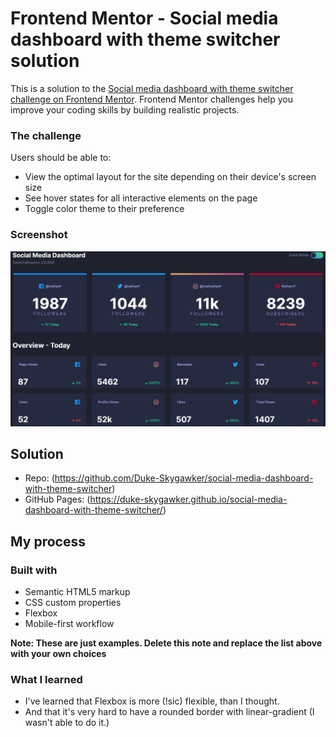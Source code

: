# Frontend Mentor - Social media dashboard with theme switcher solution

This is a solution to the [Social media dashboard with theme switcher challenge on Frontend Mentor](https://www.frontendmentor.io/challenges/social-media-dashboard-with-theme-switcher-6oY8ozp_H). Frontend Mentor challenges help you improve your coding skills by building realistic projects.

### The challenge

Users should be able to:

- View the optimal layout for the site depending on their device's screen size
- See hover states for all interactive elements on the page
- Toggle color theme to their preference

### Screenshot

![](./dashboard_screen.jpg)

## Solution

- Repo: (https://github.com/Duke-Skygawker/social-media-dashboard-with-theme-switcher)
- GitHub Pages: (https://duke-skygawker.github.io/social-media-dashboard-with-theme-switcher/)

## My process

### Built with

- Semantic HTML5 markup
- CSS custom properties
- Flexbox
- Mobile-first workflow

**Note: These are just examples. Delete this note and replace the list above with your own choices**

### What I learned

- I've learned that Flexbox is more (!sic) flexible, than I thought.
- And that it's very hard to have a rounded border with linear-gradient (I wasn't able to do it.)
